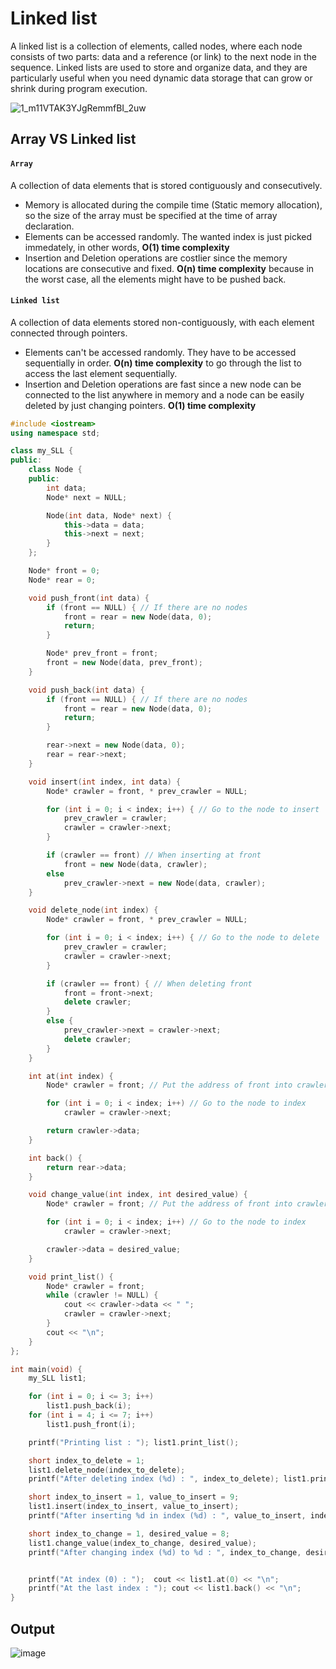 # Linked list
A linked list is a collection of elements, called nodes, where each node consists of two parts: data and a reference (or link) to the next node in the sequence. Linked lists are used to store and organize data, and they are particularly useful when you need dynamic data storage that can grow or shrink during program execution.

![1_m11VTAK3YJgRemmfBI_2uw](https://user-images.githubusercontent.com/67142421/148844977-d81a8d5a-4cbc-4ed4-b4bc-5a2254f72203.png)

## Array VS Linked list
#### `Array`
A collection of data elements that is stored contiguously and consecutively.
  * Memory is allocated during the compile time (Static memory allocation), so the size of the array must be specified at the time of array declaration.
  * Elements can be accessed randomly. The wanted index is just picked immedately, in other words, **O(1) time complexity**
  * Insertion and Deletion operations are costlier since the memory locations are consecutive and fixed. **O(n) time complexity** because in the worst case, all the elements might have to be pushed back.

#### `Linked list`
A collection of data elements stored non-contiguously, with each element connected through pointers.
  * Elements can't be accessed randomly. They have to be accessed sequentially in order. **O(n) time complexity** to go through the list to access the last element sequentially.
  * Insertion and Deletion operations are fast since a new node can be connected to the list anywhere in memory and a node can be easily deleted by just changing pointers. **O(1) time complexity**

~~~C++
#include <iostream>
using namespace std;

class my_SLL {
public:
	class Node {
	public:
		int data;
		Node* next = NULL;

		Node(int data, Node* next) {
			this->data = data;
			this->next = next;
		}
	};

	Node* front = 0;
	Node* rear = 0;

	void push_front(int data) {
		if (front == NULL) { // If there are no nodes
			front = rear = new Node(data, 0);
			return;
		}

		Node* prev_front = front;
		front = new Node(data, prev_front);
	}

	void push_back(int data) {
		if (front == NULL) { // If there are no nodes
			front = rear = new Node(data, 0);
			return;
		}

		rear->next = new Node(data, 0);
		rear = rear->next;
	}

	void insert(int index, int data) {
		Node* crawler = front, * prev_crawler = NULL;

		for (int i = 0; i < index; i++) { // Go to the node to insert
			prev_crawler = crawler;
			crawler = crawler->next;
		}

		if (crawler == front) // When inserting at front
			front = new Node(data, crawler);
		else
			prev_crawler->next = new Node(data, crawler);
	}

	void delete_node(int index) {
		Node* crawler = front, * prev_crawler = NULL;

		for (int i = 0; i < index; i++) { // Go to the node to delete
			prev_crawler = crawler;
			crawler = crawler->next;
		}

		if (crawler == front) { // When deleting front
			front = front->next;
			delete crawler;
		}
		else {
			prev_crawler->next = crawler->next;
			delete crawler;
		}
	}

	int at(int index) {
		Node* crawler = front; // Put the address of front into crawler

		for (int i = 0; i < index; i++) // Go to the node to index
			crawler = crawler->next;

		return crawler->data;
	}

	int back() {
		return rear->data;
	}

	void change_value(int index, int desired_value) {
		Node* crawler = front; // Put the address of front into crawler

		for (int i = 0; i < index; i++) // Go to the node to index
			crawler = crawler->next;

		crawler->data = desired_value;
	}

	void print_list() {
		Node* crawler = front;
		while (crawler != NULL) {
			cout << crawler->data << " ";
			crawler = crawler->next;
		}
		cout << "\n";
	}
};

int main(void) {
	my_SLL list1;

	for (int i = 0; i <= 3; i++)
		list1.push_back(i);
	for (int i = 4; i <= 7; i++)
		list1.push_front(i);

	printf("Printing list : "); list1.print_list();

	short index_to_delete = 1;
	list1.delete_node(index_to_delete);
	printf("After deleting index (%d) : ", index_to_delete); list1.print_list();

	short index_to_insert = 1, value_to_insert = 9;
	list1.insert(index_to_insert, value_to_insert);
	printf("After inserting %d in index (%d) : ", value_to_insert, index_to_insert); list1.print_list();

	short index_to_change = 1, desired_value = 8;
	list1.change_value(index_to_change, desired_value);
	printf("After changing index (%d) to %d : ", index_to_change, desired_value); list1.print_list();


	printf("At index (0) : ");  cout << list1.at(0) << "\n";
	printf("At the last index : "); cout << list1.back() << "\n";
}
~~~

## Output
![image](https://user-images.githubusercontent.com/67142421/156928240-14739da0-21a3-4403-80c0-3cd7fa3a7fbb.png)
